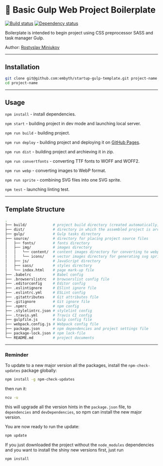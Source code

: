 # :rocket: Basic Gulp Web Project Boilerplate

[![Build status][travis-image]][travis-url] [![Dependency status][dependency-image]][dependency-url]

Boilerplate is intended to begin project using CSS preprocessor SASS and task manager Gulp.

Author: [Rostyslav Miniukov](https://github.com/embyth/)

---

## Installation

```bash
git clone git@github.com:embyth/startup-gulp-template.git project-name
cd project-name
```

---

## Usage

`npm install` - install dependencies.

`npm start` - building project in dev mode and launching local server.

`npm run build` - building project.

`npm run deploy` - building project and deploying it on [GitHub Pages](https://pages.github.com).

`npm run dist` - building project and archieving it in zip.

`npm run convertfonts` - converting TTF fonts to WOFF and WOFF2.

`npm run webp` - converting images to WebP format.

`npm run sprite` - combining SVG files into one SVG sprite.

`npm test` - launching linting test.

---

## Template Structure

```bash
.
├── build/            # project build directory (created automatically)
├── dist/             # directory in which the assembled project is archived (created automatically)
├── gulp/             # Gulp tasks directory
├── source/           # directory for placing project source files
│   ├── fonts/        # fonts directory
│   ├── img/          # images directory
│   │   └── content/  # content images directory for converting to webp format
│   │   └── icons/    # vector images directory for generating svg sprite
│   ├── js/           # JavaScript directory
│   ├── sass/         # styles directory
│   └── index.html    # page mark-up file
├── .babelrc          # Babel config
├── .browserslistrc   # browserslist config file
├── .editorconfig     # Editor config
├── .eslintignore     # ESlint ignore file
├── .eslintrc.yml     # ESLint config
├── .gitattributes    # Git attributes file
├── .gitignore        # Git ignore file
├── .npmrc            # npm config
├── .stylelintrc.json # stylelint config
├── .travis.yml       # Travis CI config
├── gulpfile.js       # Gulp config file
├── webpack.config.js # Webpack config file
├── package.json      # npm dependencies and project settings file
├── package-lock.json # npm lock-file
└── README.md         # project documents
```

---

### Reminder

To update to a new major version all the packages, install the `npm-check-updates` package globally:

```bash
npm install -g npm-check-updates
```

then run it:

```bash
ncu -u
```

this will upgrade all the version hints in the `package.json` file, to `dependencies` and `devDependencies`, so npm can install the new major version.

You are now ready to run the update:

```bash
npm update
```

If you just downloaded the project without the `node_modules` dependencies and you want to install the shiny new versions first, just run

```bash
npm install
```

[travis-image]: https://travis-ci.org/embyth/startup-gulp-template.svg?branch=master
[travis-url]: https://travis-ci.org/embyth/startup-gulp-template
[dependency-image]: https://david-dm.org/embyth/startup-gulp-template/dev-status.svg?style=flat-square
[dependency-url]: https://david-dm.org/embyth/startup-gulp-template?type=dev
